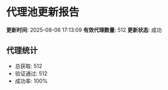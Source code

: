 # 代理池更新报告

**更新时间**: 2025-08-06 17:13:09
**有效代理数量**: 512
**更新状态**:  成功

## 代理统计
- 总获取: 512
- 验证通过: 512
- 成功率: 100%
